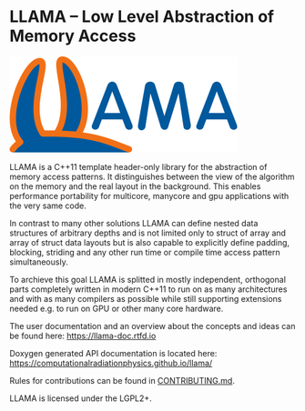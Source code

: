 LLAMA – Low Level Abstraction of Memory Access
==============================================

![LLAMA](documentation/images/logo_400x169.png)

LLAMA is a C++11 template header-only library for the abstraction of memory
access patterns. It distinguishes between the view of the algorithm on
the memory and the real layout in the background. This enables performance
portability for multicore, manycore and gpu applications with the very same code.

In contrast to many other solutions LLAMA can define nested data structures of
arbitrary depths and is not limited only to struct of array and array of struct
data layouts but is also capable to explicitly define padding, blocking,
striding and any other run time or compile time access pattern simultaneously.

To archieve this goal LLAMA is splitted in mostly independent, orthogonal parts
completely written in modern C++11 to run on as many architectures and with as
many compilers as possible while still supporting extensions needed e.g. to run
on GPU or other many core hardware.

The user documentation and an overview about the concepts and ideas can be found
here:
https://llama-doc.rtfd.io

Doxygen generated API documentation is located here:
https://computationalradiationphysics.github.io/llama/

Rules for contributions can be found in [CONTRIBUTING.md](CONTRIBUTING.md).

LLAMA is licensed under the LGPL2+.
